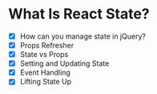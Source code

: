 # What Is React State?

- [x] How can you manage state in jQuery?
- [x] Props Refresher
- [x] State vs Props
- [x] Setting and Updating State
- [x] Event Handling
- [x] Lifting State Up
